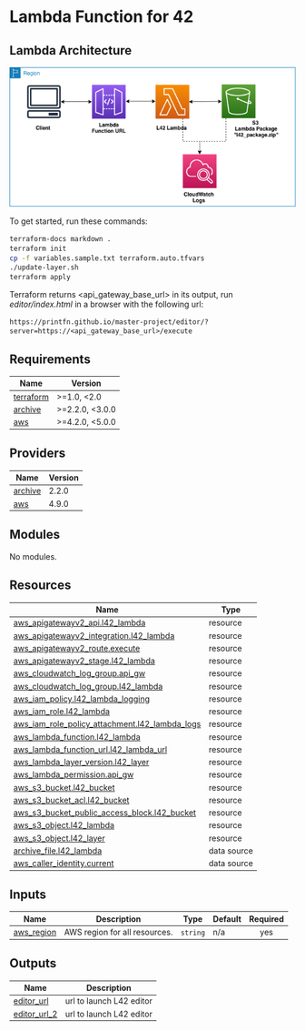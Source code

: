 # Lambda Function for 42

## Lambda Architecture

![lambda](../docs/lambda.drawio.png)

To get started, run these commands:

```bash
terraform-docs markdown .
terraform init
cp -f variables.sample.txt terraform.auto.tfvars
./update-layer.sh
terraform apply
```

Terraform returns <api_gateway_base_url> in its output,
run *editor/index.html* in a browser with the following url:

```text
https://printfn.github.io/master-project/editor/?server=https://<api_gateway_base_url>/execute
```

<!-- BEGIN_TF_DOCS -->
## Requirements

| Name | Version |
|------|---------|
| <a name="requirement_terraform"></a> [terraform](#requirement\_terraform) | >=1.0, <2.0 |
| <a name="requirement_archive"></a> [archive](#requirement\_archive) | >=2.2.0, <3.0.0 |
| <a name="requirement_aws"></a> [aws](#requirement\_aws) | >=4.2.0, <5.0.0 |

## Providers

| Name | Version |
|------|---------|
| <a name="provider_archive"></a> [archive](#provider\_archive) | 2.2.0 |
| <a name="provider_aws"></a> [aws](#provider\_aws) | 4.9.0 |

## Modules

No modules.

## Resources

| Name | Type |
|------|------|
| [aws_apigatewayv2_api.l42_lambda](https://registry.terraform.io/providers/hashicorp/aws/latest/docs/resources/apigatewayv2_api) | resource |
| [aws_apigatewayv2_integration.l42_lambda](https://registry.terraform.io/providers/hashicorp/aws/latest/docs/resources/apigatewayv2_integration) | resource |
| [aws_apigatewayv2_route.execute](https://registry.terraform.io/providers/hashicorp/aws/latest/docs/resources/apigatewayv2_route) | resource |
| [aws_apigatewayv2_stage.l42_lambda](https://registry.terraform.io/providers/hashicorp/aws/latest/docs/resources/apigatewayv2_stage) | resource |
| [aws_cloudwatch_log_group.api_gw](https://registry.terraform.io/providers/hashicorp/aws/latest/docs/resources/cloudwatch_log_group) | resource |
| [aws_cloudwatch_log_group.l42_lambda](https://registry.terraform.io/providers/hashicorp/aws/latest/docs/resources/cloudwatch_log_group) | resource |
| [aws_iam_policy.l42_lambda_logging](https://registry.terraform.io/providers/hashicorp/aws/latest/docs/resources/iam_policy) | resource |
| [aws_iam_role.l42_lambda](https://registry.terraform.io/providers/hashicorp/aws/latest/docs/resources/iam_role) | resource |
| [aws_iam_role_policy_attachment.l42_lambda_logs](https://registry.terraform.io/providers/hashicorp/aws/latest/docs/resources/iam_role_policy_attachment) | resource |
| [aws_lambda_function.l42_lambda](https://registry.terraform.io/providers/hashicorp/aws/latest/docs/resources/lambda_function) | resource |
| [aws_lambda_function_url.l42_lambda_url](https://registry.terraform.io/providers/hashicorp/aws/latest/docs/resources/lambda_function_url) | resource |
| [aws_lambda_layer_version.l42_layer](https://registry.terraform.io/providers/hashicorp/aws/latest/docs/resources/lambda_layer_version) | resource |
| [aws_lambda_permission.api_gw](https://registry.terraform.io/providers/hashicorp/aws/latest/docs/resources/lambda_permission) | resource |
| [aws_s3_bucket.l42_bucket](https://registry.terraform.io/providers/hashicorp/aws/latest/docs/resources/s3_bucket) | resource |
| [aws_s3_bucket_acl.l42_bucket](https://registry.terraform.io/providers/hashicorp/aws/latest/docs/resources/s3_bucket_acl) | resource |
| [aws_s3_bucket_public_access_block.l42_bucket](https://registry.terraform.io/providers/hashicorp/aws/latest/docs/resources/s3_bucket_public_access_block) | resource |
| [aws_s3_object.l42_lambda](https://registry.terraform.io/providers/hashicorp/aws/latest/docs/resources/s3_object) | resource |
| [aws_s3_object.l42_layer](https://registry.terraform.io/providers/hashicorp/aws/latest/docs/resources/s3_object) | resource |
| [archive_file.l42_lambda](https://registry.terraform.io/providers/hashicorp/archive/latest/docs/data-sources/file) | data source |
| [aws_caller_identity.current](https://registry.terraform.io/providers/hashicorp/aws/latest/docs/data-sources/caller_identity) | data source |

## Inputs

| Name | Description | Type | Default | Required |
|------|-------------|------|---------|:--------:|
| <a name="input_aws_region"></a> [aws\_region](#input\_aws\_region) | AWS region for all resources. | `string` | n/a | yes |

## Outputs

| Name | Description |
|------|-------------|
| <a name="output_editor_url"></a> [editor\_url](#output\_editor\_url) | url to launch L42 editor |
| <a name="output_editor_url_2"></a> [editor\_url\_2](#output\_editor\_url\_2) | url to launch L42 editor |
<!-- END_TF_DOCS -->